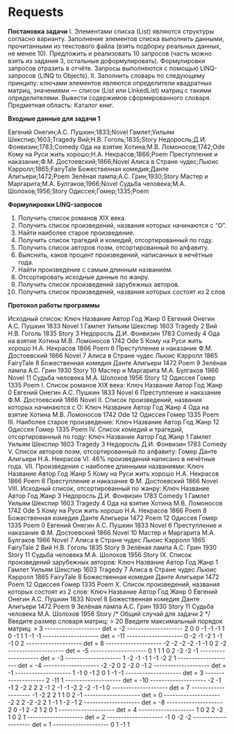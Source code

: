 # Requests

**Постановка задачи**
I. Элементами списка (List) являются структуры согласно варианту. Заполнение элементов списка выполнить данными, прочитанными из
текстового файла (взять подборку реальных данных, не менее 10). Предложить
и реализовать 10 запросов (часть можно взять из задания 3, остальные
доформулировать). Формулировки запросов отразить в отчёте. Запросы
выполняются с помощью LINQ-запросов (LINQ to Objects).
II. Заполнить словарь по следующему принципу: ключами элементов являются
определители квадратных матриц, значениями — список (List или LinkedList)
матриц с такими определителями. Вывести содержимое сформированного словаря. 
Предметная область: Каталог книг.

**Входные данные для задачи 1**

Евгений Онегин;A.C. Пушкин;1833;Novel
Гамлет;Уильям Шекспир;1603;Tragedy
Вий;Н.В. Гоголь;1835;Story
Недоросль;Д.И. Фонвизин;1783;Comedy
Ода на взятие Хотина;М.В. Ломоносов;1742;Ode
Кому на Руси жить хорошо;Н.А. Некрасов;1866;Poem
Преступление и наказание;Ф.М. Достоевский;1866;Novel
Алиса в Стране чудес;Льюис Кэрролл;1865;FairyTale
Божественная комедия;Данте Алигьери;1472;Poem
Зелёная лампа;А.С. Грин;1930;Story
Мастер и Маргарита;М.А. Булгаков;1966;Novel
Судьба человека;М.А. Шолохов;1956;Story
Одиссея;Гомер;1335;Poem

**Формулировки LINQ-запросов**

1. Получить список романов XIX века.
2. Получить список произведений, названия которых начинаются с “О”.
3. Найти наиболее старое произведение.
4. Получить список трагедий и комедий, отсортированный по году.
5. Получить список авторов поэм, отсортированный по алфавиту.
6. Выяснить, каков процент произведений, написанных в нечётные года.
7. Найти произведение с самым длинным названием.
8. Отсортировать исходные данные по жанру.
9. Получить список произведений зарубежных авторов.
10. Получить список произведений, названия которых состоят из 2 слов

**Протокол работы программы**

Исходный список:
Ключ Название Автор Год Жанр
0 Евгений Онегин A.C. Пушкин 1833 Novel
1 Гамлет Уильям Шекспир 1603 Tragedy
2 Вий Н.В. Гоголь 1835 Story
3 Недоросль Д.И. Фонвизин 1783 Comedy
4 Ода на взятие Хотина М.В. Ломоносов 1742 Ode
5 Кому на Руси жить хорошо Н.А. Некрасов 1866 Poem
6 Преступление и наказание Ф.М. Достоевский 1866 Novel
7 Алиса в Стране чудес Льюис Кэрролл 1865 FairyTale
8 Божественная комедия Данте Алигьери 1472 Poem
9 Зелёная лампа А.С. Грин 1930 Story
10 Мастер и Маргарита М.А. Булгаков 1966 Novel
11 Судьба человека М.А. Шолохов 1956 Story
12 Одиссея Гомер 1335 Poem
I. Список романов XIX века:
Ключ Название Автор Год Жанр
0 Евгений Онегин A.C. Пушкин 1833 Novel
6 Преступление и наказание Ф.М. Достоевский 1866 Novel
II. Список произведений, названия которых начинаются с О:
Ключ Название Автор Год Жанр
4 Ода на взятие Хотина М.В. Ломоносов 1742 Ode
12 Одиссея Гомер 1335 Poem
III. Наиболее старое произведение:
Ключ Название Автор Год Жанр
12 Одиссея Гомер 1335 Poem
IV. Список комедий и трагедий, отсортированный по году:
Ключ Название Автор Год Жанр
1 Гамлет Уильям Шекспир 1603 Tragedy
3 Недоросль Д.И. Фонвизин 1783 Comedy
V. Список авторов поэм, отсортированный по алфавиту:
Гомер
Данте Алигьери
Н.А. Некрасов
VI. 46% произведений написано в нечётные года.
VII. Произведения с наиболее длинными названиями:
Ключ Название Автор Год Жанр
5 Кому на Руси жить хорошо Н.А. Некрасов 1866 Poem
6 Преступление и наказание Ф.М. Достоевский 1866 Novel
VIII. Исходный список, отсортированный по жанру:
Ключ Название Автор Год Жанр
3 Недоросль Д.И. Фонвизин 1783 Comedy
1 Гамлет Уильям Шекспир 1603 Tragedy
4 Ода на взятие Хотина М.В. Ломоносов 1742 Ode
5 Кому на Руси жить хорошо Н.А. Некрасов 1866 Poem
8 Божественная комедия Данте Алигьери 1472 Poem
12 Одиссея Гомер 1335 Poem
0 Евгений Онегин A.C. Пушкин 1833 Novel
6 Преступление и наказание Ф.М. Достоевский 1866 Novel
10 Мастер и Маргарита М.А. Булгаков 1966 Novel
7 Алиса в Стране чудес Льюис Кэрролл 1865 FairyTale
2 Вий Н.В. Гоголь 1835 Story
9 Зелёная лампа А.С. Грин 1930 Story
11 Судьба человека М.А. Шолохов 1956 Story
IX. Список произведений зарубежных авторов:
Ключ Название Автор Год Жанр
1 Гамлет Уильям Шекспир 1603 Tragedy
7 Алиса в Стране чудес Льюис Кэрролл 1865 FairyTale
8 Божественная комедия Данте Алигьери 1472 Poem
12 Одиссея Гомер 1335 Poem
X. Список произведений, названия которых состоят из 2 слов:
Ключ Название Автор Год Жанр
0 Евгений Онегин A.C. Пушкин 1833 Novel
8 Божественная комедия Данте Алигьери 1472 Poem
9 Зелёная лампа А.С. Грин 1930 Story
11 Судьба человека М.А. Шолохов 1956 Story
/* Общий случай для задачи 2 */
Введите размер словаря матриц: > 20
Введите максимальный порядок матриц: > 3
-------------------- det = -2 --------------------
2 0
0 -1
-1 -1 1
0 -1 1
1 -1 -1
-------------------- det = -11 --------------------
0 -2 -1
-2 1 -1
-1 0 2
-------------------- det = 8 --------------------
-2 -2 -2
-2 -1 -1
0 2 -2
-------------------- det = -5 --------------------
0 1 1
1 0 2
-2 -2 -1
-------------------- det = -3 --------------------
1 -2 -1
-1 1 -1
-2 2 1
-------------------- det = -4 --------------------
-2 -2
0 2
-2 0
-1 2
-------------------- det = -1 --------------------
1 -1 0
-1 2 0
1 -1 -1
-------------------- det = 3 --------------------
2 -11 1
-------------------- det = -10 --------------------
-2 -1 -1
2 -2 2
2 2 -1
2 -1 -1
-2 2 -2
-1 -1 0
-------------------- det = 7 --------------------
-1 -2 2
2 1 1
0 2 -1
-------------------- det = 0 --------------------
-2 2
2 -2
-2 2
1 -1
1 -2
-1 2
-------------------- det = -8 --------------------
2 0 -1
2 -2 1
2 0 1
-------------------- det = 4 --------------------
1 0 2
2 -2 1
0 2 1
-------------------- det = 2 --------------------
-1 0
-2 -2
-------------------- det = 1 --------------------
0 1
-1 1
